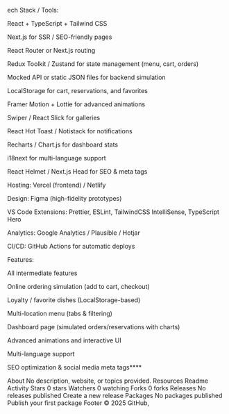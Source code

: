 ech Stack / Tools:

React + TypeScript + Tailwind CSS

Next.js for SSR / SEO-friendly pages

React Router or Next.js routing

Redux Toolkit / Zustand for state management (menu, cart, orders)

Mocked API or static JSON files for backend simulation

LocalStorage for cart, reservations, and favorites

Framer Motion + Lottie for advanced animations

Swiper / React Slick for galleries

React Hot Toast / Notistack for notifications

Recharts / Chart.js for dashboard stats

i18next for multi-language support

React Helmet / Next.js Head for SEO & meta tags

Hosting: Vercel (frontend) / Netlify

Design: Figma (high-fidelity prototypes)

VS Code Extensions: Prettier, ESLint, TailwindCSS IntelliSense, TypeScript Hero

Analytics: Google Analytics / Plausible / Hotjar

CI/CD: GitHub Actions for automatic deploys

Features:

All intermediate features

Online ordering simulation (add to cart, checkout)

Loyalty / favorite dishes (LocalStorage-based)

Multi-location menu (tabs & filtering)

Dashboard page (simulated orders/reservations with charts)

Advanced animations and interactive UI

Multi-language support

SEO optimization & social media meta tags****

About
No description, website, or topics provided.
Resources
 Readme
 Activity
Stars
 0 stars
Watchers
 0 watching
Forks
 0 forks
Releases
No releases published
Create a new release
Packages
No packages published
Publish your first package
Footer
© 2025 GitHub, 